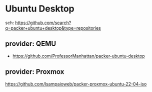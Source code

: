 # Ubuntu Desktop
sch: https://github.com/search?q=packer+ubuntu+desktop&type=repositories

## provider: QEMU
- https://github.com/ProfessorManhattan/packer-ubuntu-desktop

## provider: Proxmox
https://github.com/lsampaioweb/packer-proxmox-ubuntu-22-04-iso
